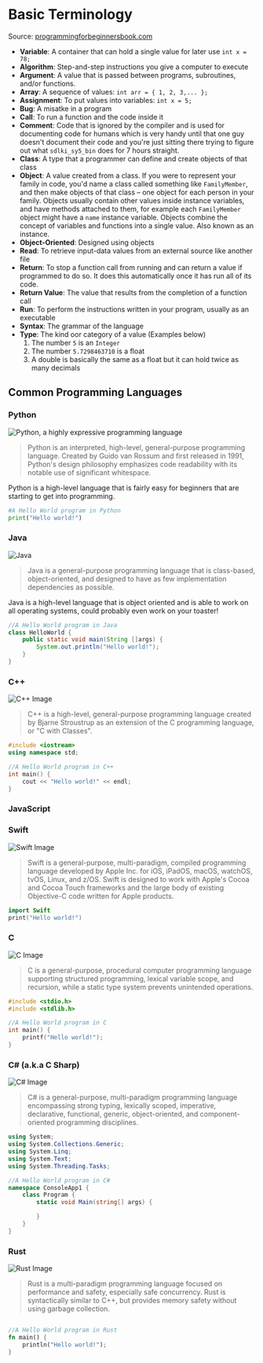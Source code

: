 # Basic Terminology

Source: [programmingforbeginnersbook.com](https://www.programmingforbeginnersbook.com/blog/expand_your_programming_vocabulary/)

* **Variable**: A container that can hold a single value for later use `int x = 78;`
* **Algorithm**: Step-and-step instructions you give a computer to execute
* **Argument**: A value that is passed between programs, subroutines, and/or functions.
* **Array**: A sequence of values: `int arr = { 1, 2, 3,... };`
* **Assignment**: To put values into variables: `int x = 5;`
* **Bug**: A misatke in a program
* **Call**: To run a function and the code inside it
* **Comment**: Code that is ignored by the compiler and is used for documenting code for humans which is very handy until that one guy doesn't document their code and you're just sitting there trying to figure out what `sdlki_sy5_bin` does for 7 hours straight.
* **Class**: A type that a programmer can define and create objects of that class
* **Object**: A value created from a class. If you were to represent your family in code, you'd name a class called something like `FamilyMember`, and then make objects of that class – one object for each person in your family. Objects usually contain other values inside instance variables, and have methods attached to them, for example each `FamilyMember` object might have a `name` instance variable. Objects combine the concept of variables and functions into a single value. Also known as an instance.
* **Object-Oriented**: Designed using objects
* **Read**: To retrieve input-data values from an external source like another file
* **Return**: To stop a function call from running and can return a value if programmed to do so. It does this automatically once it has run all of its code.
* **Return Value**: The value that results from the completion of a function call
* **Run**: To perform the instructions written in your program, usually as an executable
* **Syntax**: The grammar of the language
* **Type**: The kind oor category of a value (Examples below)
    1. The number `5` is an `Integer`
    1. The number `5.7298463710` is a float
    1. A double is basically the same as a float but it can hold twice as many decimals

## Common Programming Languages

### Python

![Python, a highly expressive programming language](./python1.png)

> Python is an interpreted, high-level, general-purpose programming language. Created by Guido van Rossum and first released in 1991, Python's design philosophy emphasizes code readability with its notable use of significant whitespace.

Python is a high-level language that is fairly easy for beginners that are starting to get into programming.

```python
#A Hello World program in Python
print("Hello world!")
```

### Java

![Java](./java1.png)

> Java is a general-purpose programming language that is class-based, object-oriented, and designed to have as few implementation dependencies as possible.

Java is a high-level language that is object oriented and is able to work on all operating systems, could probably even work on your toaster!

```java
//A Hello World program in Java
class HelloWorld {
    public static void main(String []args) {
        System.out.println("Hello world!");
    }
}
```

### C++

![C++ Image](./c-plus-plus.png)

> C++ is a high-level, general-purpose programming language created by Bjarne Stroustrup as an extension of the C programming language, or "C with Classes".

```c++
#include <iostream>
using namespace std;

//A Hello World program in C++
int main() {
    cout << "Hello world!" << endl;
}
```

### JavaScript

### Swift

![Swift Image](./swift.png)

> Swift is a general-purpose, multi-paradigm, compiled programming language developed by Apple Inc. for iOS, iPadOS, macOS, watchOS, tvOS, Linux, and z/OS. Swift is designed to work with Apple's Cocoa and Cocoa Touch frameworks and the large body of existing Objective-C code written for Apple products.

```swift
import Swift
print("Hello world!")
```

### C

![C Image](./c-programming.png)

> C is a general-purpose, procedural computer programming language supporting structured programming, lexical variable scope, and recursion, while a static type system prevents unintended operations.

```c
#include <stdio.h>
#include <stdlib.h>

//A Hello World program in C
int main() {
    printf("Hello world!");
}
```

### C# (a.k.a C Sharp)

![C# Image](./c-sharp.png)

> C# is a general-purpose, multi-paradigm programming language encompassing strong typing, lexically scoped, imperative, declarative, functional, generic, object-oriented, and component-oriented programming disciplines.

```csharp
using System;
using System.Collections.Generic;
using System.Linq;
using System.Text;
using System.Threading.Tasks;

//A Hello World program in C#
namespace ConsoleApp1 {
    class Program {
        static void Main(string[] args) {

        }
    }
}
```

### Rust

![Rust Image](./rust.png)

> Rust is a multi-paradigm programming language focused on performance and safety, especially safe concurrency. Rust is syntactically similar to C++, but provides memory safety without using garbage collection.

```rust

//A Hello World program in Rust
fn main() {
    println("Hello world!");
}
```
